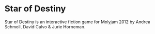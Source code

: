 # Star of Destiny

Star of Destiny is an interactive fiction game for Molyjam 2012 by Andrea Schmoll, David Calvo & Jurie Horneman.

